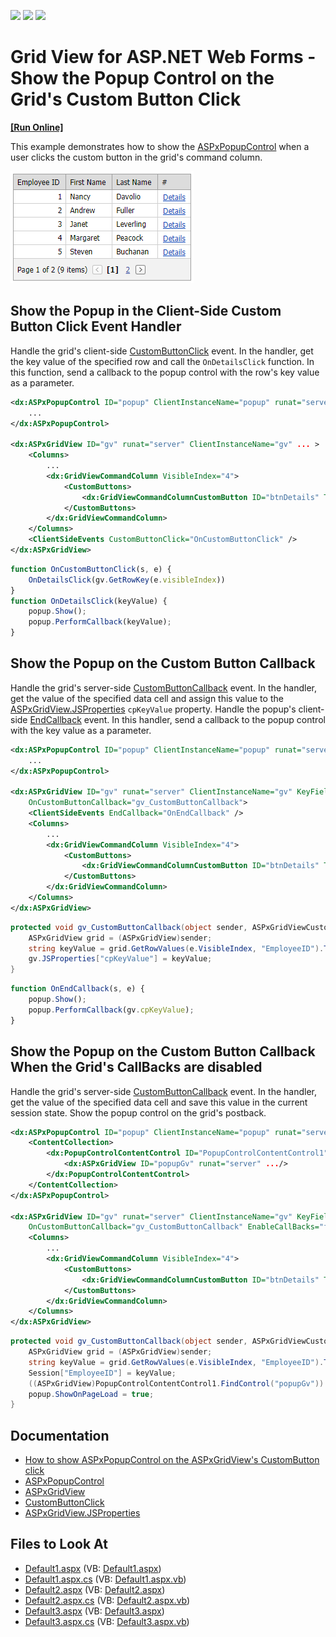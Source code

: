 <!-- default badges list -->
![](https://img.shields.io/endpoint?url=https://codecentral.devexpress.com/api/v1/VersionRange/128542663/13.1.12%2B)
[![](https://img.shields.io/badge/Open_in_DevExpress_Support_Center-FF7200?style=flat-square&logo=DevExpress&logoColor=white)](https://supportcenter.devexpress.com/ticket/details/E4424)
[![](https://img.shields.io/badge/📖_How_to_use_DevExpress_Examples-e9f6fc?style=flat-square)](https://docs.devexpress.com/GeneralInformation/403183)
<!-- default badges end -->
# Grid View for ASP.NET Web Forms - Show the Popup Control on the Grid's Custom Button Click

<!-- run online -->
**[[Run Online]](https://codecentral.devexpress.com/128542663/)**
<!-- run online end -->

This example demonstrates how to show the [ASPxPopupControl](https://docs.devexpress.com/AspNet/DevExpress.Web.ASPxPopupControl) when a user clicks the custom button in the grid's command column.

![ASPxGridView - ShowPopup](images/ShowPopup.png)

## Show the Popup in the Client-Side Custom Button Click Event Handler

Handle the grid's client-side [CustomButtonClick](https://docs.devexpress.com/AspNet/js-ASPxClientGridView.CustomButtonClick) event. In the handler, get the key value of the specified row and call the `OnDetailsClick` function. In this function, send a callback to the popup control with the row's key value as a parameter.

```xml
<dx:ASPxPopupControl ID="popup" ClientInstanceName="popup" runat="server" ... >
    ...
</dx:ASPxPopupControl>

<dx:ASPxGridView ID="gv" runat="server" ClientInstanceName="gv" ... >
    <Columns>
        ...
        <dx:GridViewCommandColumn VisibleIndex="4">
            <CustomButtons>
                <dx:GridViewCommandColumnCustomButton ID="btnDetails" Text="Details" />
            </CustomButtons>
        </dx:GridViewCommandColumn>
    </Columns>
    <ClientSideEvents CustomButtonClick="OnCustomButtonClick" />
</dx:ASPxGridView>
```

```js
function OnCustomButtonClick(s, e) {
    OnDetailsClick(gv.GetRowKey(e.visibleIndex))
}
function OnDetailsClick(keyValue) {
    popup.Show();
    popup.PerformCallback(keyValue);
}
```

## Show the Popup on the Custom Button Callback

Handle the grid's server-side [CustomButtonCallback](https://docs.devexpress.com/AspNet/DevExpress.Web.ASPxGridView.CustomButtonCallback) event. In the handler, get the value of the specified data cell and assign this value to the [ASPxGridView.JSProperties](https://docs.devexpress.com/AspNet/DevExpress.Web.ASPxGridBase.JSProperties) `cpKeyValue` property. Handle the popup's client-side [EndCallback](https://docs.devexpress.com/AspNet/js-ASPxClientPopupControlBase.EndCallback) event. In this handler, send a callback to the popup control with the key value as a parameter.

```xml
<dx:ASPxPopupControl ID="popup" ClientInstanceName="popup" runat="server" ...>
    ...
</dx:ASPxPopupControl>

<dx:ASPxGridView ID="gv" runat="server" ClientInstanceName="gv" KeyFieldName="EmployeeID"
    OnCustomButtonCallback="gv_CustomButtonCallback">
    <ClientSideEvents EndCallback="OnEndCallback" />
    <Columns>
        ...
        <dx:GridViewCommandColumn VisibleIndex="4">
            <CustomButtons>
                <dx:GridViewCommandColumnCustomButton ID="btnDetails" Text="Details" />
            </CustomButtons>
        </dx:GridViewCommandColumn>
    </Columns>
</dx:ASPxGridView>
```

```c#
protected void gv_CustomButtonCallback(object sender, ASPxGridViewCustomButtonCallbackEventArgs e) {
    ASPxGridView grid = (ASPxGridView)sender;
    string keyValue = grid.GetRowValues(e.VisibleIndex, "EmployeeID").ToString();
    gv.JSProperties["cpKeyValue"] = keyValue;
}
```

```js
function OnEndCallback(s, e) {
    popup.Show();
    popup.PerformCallback(gv.cpKeyValue);
}
```

## Show the Popup on the Custom Button Callback When the Grid's CallBacks are disabled

Handle the grid's server-side [CustomButtonCallback](https://docs.devexpress.com/AspNet/DevExpress.Web.ASPxGridView.CustomButtonCallback) event. In the handler, get the value of the specified data cell and save this value in the current session state. Show the popup control on the grid's postback.

```xml
<dx:ASPxPopupControl ID="popup" ClientInstanceName="popup" runat="server" ...>
    <ContentCollection>
        <dx:PopupControlContentControl ID="PopupControlContentControl1" runat="server">
            <dx:ASPxGridView ID="popupGv" runat="server" .../>
        </dx:PopupControlContentControl>
    </ContentCollection>
</dx:ASPxPopupControl>

<dx:ASPxGridView ID="gv" runat="server" ClientInstanceName="gv" KeyFieldName="EmployeeID"
    OnCustomButtonCallback="gv_CustomButtonCallback" EnableCallBacks="false">
    <Columns>
        ...
        <dx:GridViewCommandColumn VisibleIndex="4">
            <CustomButtons>
                <dx:GridViewCommandColumnCustomButton ID="btnDetails" Text="Details" />
            </CustomButtons>
        </dx:GridViewCommandColumn>
    </Columns>
</dx:ASPxGridView>
```

```c#
protected void gv_CustomButtonCallback(object sender, ASPxGridViewCustomButtonCallbackEventArgs e) {
    ASPxGridView grid = (ASPxGridView)sender;
    string keyValue = grid.GetRowValues(e.VisibleIndex, "EmployeeID").ToString();
    Session["EmployeeID"] = keyValue;
    ((ASPxGridView)PopupControlContentControl1.FindControl("popupGv")).DataBind();
    popup.ShowOnPageLoad = true;
}
```

## Documentation

- [How to show ASPxPopupControl on the ASPxGridView's CustomButton click](https://supportcenter.devexpress.com/ticket/details/ka18671/how-to-show-aspxpopupcontrol-on-the-aspxgridview-s-custombutton-click)
- [ASPxPopupControl](https://docs.devexpress.com/AspNet/DevExpress.Web.ASPxPopupControl)
- [ASPxGridView](https://docs.devexpress.com/AspNet/DevExpress.Web.ASPxGridView)
- [CustomButtonClick](https://docs.devexpress.com/AspNet/js-ASPxClientGridView.CustomButtonClick)
- [ASPxGridView.JSProperties](https://docs.devexpress.com/AspNet/DevExpress.Web.ASPxGridBase.JSProperties)

## Files to Look At

* [Default1.aspx](./CS/Default1.aspx) (VB: [Default1.aspx](./VB/Default1.aspx))
* [Default1.aspx.cs](./CS/Default1.aspx.cs) (VB: [Default1.aspx.vb](./VB/Default1.aspx.vb))
* [Default2.aspx](./CS/Default2.aspx) (VB: [Default2.aspx](./VB/Default2.aspx))
* [Default2.aspx.cs](./CS/Default2.aspx.cs) (VB: [Default2.aspx.vb](./VB/Default2.aspx.vb))
* [Default3.aspx](./CS/Default3.aspx) (VB: [Default3.aspx](./VB/Default3.aspx))
* [Default3.aspx.cs](./CS/Default3.aspx.cs) (VB: [Default3.aspx.vb](./VB/Default3.aspx.vb))
